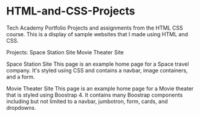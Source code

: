# HTML-and-CSS-Projects
Tech Academy Portfolio Projects and assignments from the HTML CSS course.
This is a display of sample websites that I made using HTML and CSS.

Projects:
Space Station Site
Movie Theater Site

Space Station Site
This page is an example home page for a Space travel company. It's styled using CSS and contains a navbar, image containers, and a form.

Movie Theater Site
This page is an example home page for a Movie theater that is styled using Boostrap 4. It contains many Boostrap components including but not limited to a navbar, jumbotron, form, cards, and dropdowns.
